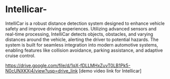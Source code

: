 # Intellicar-
IntelliCar is a robust distance detection system designed to enhance vehicle safety and improve driving experiences. 
Utilizing advanced sensors and real-time processing, IntelliCar detects objects, obstacles, and varying distances around the vehicle, alerting the driver to potential hazards.
The system is built for seamless integration into modern automotive systems, enabling features like collision avoidance, parking assistance, and adaptive cruise control.


https://drive.google.com/file/d/1qX-fDLLMHxZuvT0LB1Pk5-N0cUNXKXj4/view?usp=drive_link
[demo video link for Intellicar]
